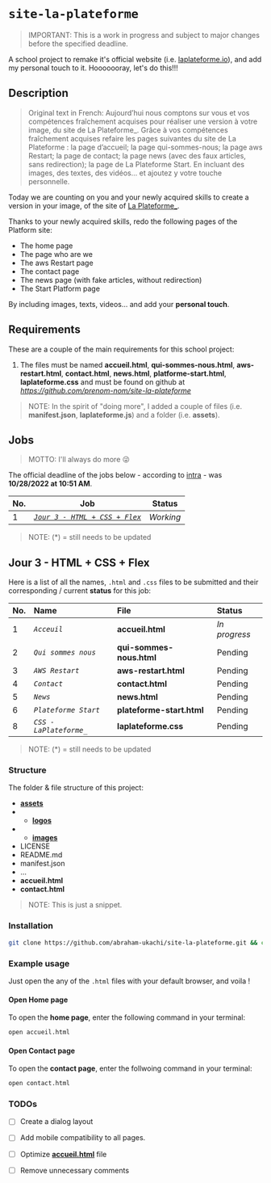 # `site-la-plateforme`
> IMPORTANT: This is a work in progress and subject to major changes before the specified deadline.

A school project to remake it's official website (i.e. [laplateforme.io](https://laplateforme.io)), and add my personal touch to it. 
Hooooooray, let's do this!!!

## Description
> Original text in French: Aujourd’hui nous comptons sur vous et vos compétences fraîchement acquises pour réaliser une version à votre image, du site de La Plateforme_. Grâce à vos compétences fraîchement acquises refaire les pages suivantes du site de La Plateforme : la page d’accueil; la page qui-sommes-nous; la page aws Restart; la page de contact; la page news (avec des faux articles, sans redirection); la page de La Plateforme Start. En incluant des images, des textes, des vidéos... et ajoutez y votre touche personnelle.


Today we are counting on you and your newly acquired skills to create a version in your image, of the site of [La Plateforme_](https://laplateforme.io).

Thanks to your newly acquired skills, redo the following pages of the Platform site:
* The home page
* The page who are we
* The aws Restart page
* The contact page
* The news page (with fake articles, without redirection)
* The Start Platform page

By including images, texts, videos... and add your **personal touch**.

## Requirements

These are a couple of the main requirements for this school project:

1. The files must be named **accueil.html**, **qui-sommes-nous.html**, **aws-restart.html**, **contact.html**, **news.html**, **platforme-start.html**, **laplateforme.css** and must be found on github at *https://github.com/prenom-nom/site-la-plateforme*

> NOTE: In the spirit of "doing more", I added a couple of files (i.e. **manifest.json**, **laplateforme.js**) and a folder (i.e. **assets**).

## Jobs
> MOTTO: I'll always do more 😜

The official deadline of the jobs below - according to [intra](https://intra.laplateforme.io) - was **10/28/2022 at 10:51 AM**.

| No. | Job | Status |
| --- | ---- | ------ |
| 1 | [*`Jour 3 - HTML + CSS + Flex`*](#Jour-3---HTML-+-CSS-+-Flex) | *_Working_* |

> NOTE: (\*) = still needs to be updated


## Jour 3 - HTML + CSS + Flex

Here is a list of all the names, `.html` and `.css` files to be submitted and their corresponding / current **status** for this  job:

| No. | Name | File | Status |
|:----|:-----|:-----|:-------|
| 1 | *`Acceuil`* | **accueil.html** | _*In progress*_ | 
| 2 | *`Qui sommes nous`* | **qui-sommes-nous.html** | Pending | 
| 3 | *`AWS Restart`* | **aws-restart.html** | Pending | 
| 4 | *`Contact`* | **contact.html** | Pending | 
| 5 | *`News`* | **news.html** | Pending | 
| 6 | *`Plateforme Start`* | **plateforme-start.html** | Pending | 
| 8 | *`CSS - LaPlateforme_`* | **laplateforme.css** | Pending | 

> NOTE: (\*) = still needs to be updated

### Structure

The folder & file structure of this project:
  
- [**assets**](./assets/)
- - [**logos**](./assets/logos/)
- - [**images**](./assets/images/)
- LICENSE
- README.md
- manifest.json
- ...
- **accueil.html**
- **contact.html**

> NOTE: This is just a snippet.

### Installation

```sh
git clone https://github.com/abraham-ukachi/site-la-plateforme.git && cd site-la-plateforme
```

### Example usage

Just open the any of the `.html` files with your default browser, and voila !

#### Open Home page

To open the **home page**, enter the following command in your terminal:

```sh
open accueil.html
```

#### Open Contact page

To open the **contact page**, enter the follwoing command in your terminal:

```sh
open contact.html
```

### TODOs

- [ ] Create a dialog layout
- [ ] Add mobile compatibility to all pages.
- [ ] Optimize [**accueil.html**](./accueil.html) file
- [ ] Remove unnecessary comments

